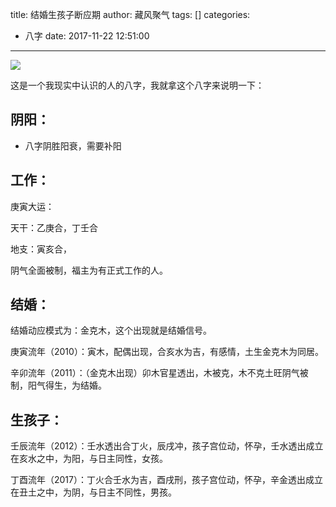 title: 结婚生孩子断应期
author: 藏风聚气
tags: []
categories:
  - 八字
date: 2017-11-22 12:51:00
---
![](http://fs-image.pull.net.cn/17-11-22/86519114.jpg!800)

这是一个我现实中认识的人的八字，我就拿这个八字来说明一下：

阴阳：
--------

- 八字阴胜阳衰，需要补阳

工作：
--------
庚寅大运：

天干：乙庚合，丁壬合

地支：寅亥合，

阴气全面被制，福主为有正式工作的人。


结婚：
--------
结婚动应模式为：金克木，这个出现就是结婚信号。

庚寅流年（2010）：寅木，配偶出现，合亥水为吉，有感情，土生金克木为同居。

辛卯流年（2011）：（金克木出现）卯木官星透出，木被克，木不克土旺阴气被制，阳气得生，为结婚。

生孩子：
--------
壬辰流年（2012）：壬水透出合丁火，辰戌冲，孩子宫位动，怀孕，壬水透出成立在亥水之中，为阳，与日主同性，女孩。

丁酉流年（2017）：丁火合壬水为吉，酉戌刑，孩子宫位动，怀孕，辛金透出成立在丑土之中，为阴，与日主不同性，男孩。
